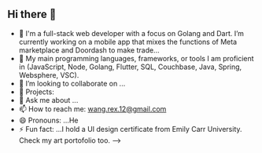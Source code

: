 ## Hi there 👋

- 🔭 I'm a full-stack web developer with a focus on Golang and Dart. I’m currently working on a mobile app that mixes the functions of Meta marketplace and Doordash to make trade...
- 🌱 My main programming languages, frameworks, or tools I am proficient in (JavaScript, Node, Golang, Flutter, SQL, Couchbase, Java, Spring, Websphere, VSC).
- 👯 I’m looking to collaborate on ...
- 🤔 Projects: 
- 💬 Ask me about ...
- 📫 How to reach me: wang.rex.12@gmail.com
- 😄 Pronouns: ...He
- ⚡ Fun fact: ...I hold a UI design certificate from Emily Carr University. Check my art portofolio too.
-->
